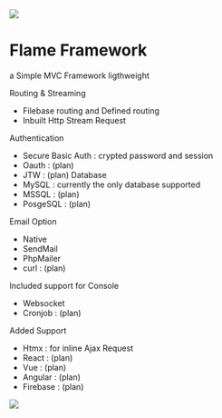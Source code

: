 <img src="https://th.bing.com/th/id/OIG4.7_SvJyCfGDNcVrTBccZd?w=173&h=173&c=6&r=0&o=5&dpr=2&pid=ImgGn"/>
<h1>Flame Framework</h1>

a Simple MVC Framework ligthweight

Routing & Streaming
- Filebase routing and Defined routing
- Inbuilt Http Stream Request

Authentication 
- Secure Basic Auth : crypted password and session 
- Oauth : (plan)
- JTW : (plan)
Database
- MySQL : currently the only database supported
- MSSQL : (plan)
- PosgeSQL : (plan)

Email Option
- Native
- SendMail
- PhpMailer
- curl : (plan)

Included support for Console
- Websocket
- Cronjob : (plan)
  
Added Support
- Htmx : for inline Ajax Request
- React : (plan)
- Vue : (plan)
- Angular : (plan)
- Firebase : (plan)


<img src="https://www.bing.com/images/create/create-an-transparent-icon-of-a-blue-flame-for-a-p/1-65ae6bfb3ed34c6a8d8accd9488cb65d?id=xYCaX0rhN6UxxnSH2Oa7%2bA%3d%3d&view=detailv2&idpp=genimg&FORM=GCRIDP"/>
